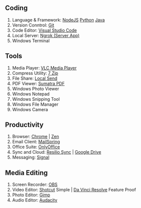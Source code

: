 ## Coding

1. Language & Framework: [NodeJS](https://nodejs.org/en/download) [Python](https://www.python.org/downloads/) [Java](https://www.oracle.com/in/java/technologies/downloads/)
2. Version Conntrol: [Git](https://git-scm.com/downloads)
3. Code Editor: [Visual Studio Code](https://code.visualstudio.com/Download)
4. Local Server: [Ngrok (Server App)](https://ngrok.com/downloads/windows)
5. Windows Terminal

## Tools

1. Media Player: [VLC Media Player](https://www.videolan.org/vlc/)
2. Compress Utility: [7 Zip](https://www.7-zip.org/download.html)
3. File Share: [Local Send](https://localsend.org/download)
4. PDF Viewer: [Sumatra PDF](https://www.sumatrapdfreader.org/download-free-pdf-viewer)
5. Windows Photo Viewer
6. Windows Notepad
7. Windows Snipping Tool
8. Windows File Manager
9. Windows Camera   

## Productivity

1. Browser: [Chrome](https://www.google.com/chrome/) | [Zen](https://zen-browser.app/download/)    
2. Email Client: [MailSpring](https://www.getmailspring.com/download)
3. Office Suite: [OnlyOffice](https://www.onlyoffice.com/desktop.aspx)
4. Sync and Cloud: [Resilio Sync](https://www.resilio.com/sync/download/) | [Google Drive](https://ipv4.google.com/intl/en_zm/drive/download/)
5. Messaging: [Signal](https://signal.org/download/)

## Media Editing

1. Screen Recorder: [OBS](https://obsproject.com/)
2. Video Editor: [Shotcut](https://www.shotcut.org/download/) Simple | [Da Vinci Resolve](https://www.blackmagicdesign.com/in/products/davinciresolve) Feature Proof
3. Photo Editor: [Gimp](https://www.gimp.org/downloads/)
4. Audio Editor: [Audacity](https://www.audacityteam.org/download/)
